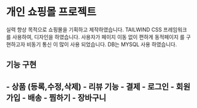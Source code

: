 <h1>개인 쇼핑몰 프로젝트</h1>

실력 향상 목적으로 쇼핑몰을 기획하고 제작하였습니다.
TAILWIND CSS 프레임워크 를 사용하여, 디자인을 하였습니다.
사용자가 페이지 이동 없이 편하게 동적페이지 를 구현하고자 비동기 통신 이 많이 사용 되었습니다.
DB는 MYSQL 사용 하였습니다.

<h2>기능 구현<h2>
- 상품 (등록,수정,삭제)
- 리뷰 기능
- 결제
- 로그인
- 회원가입
- 배송
- 찜하기
- 장바구니
